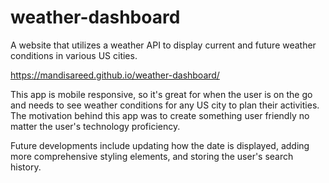 # weather-dashboard
A website that utilizes a weather API to display current and future weather conditions in various US cities.

https://mandisareed.github.io/weather-dashboard/

This app is mobile responsive, so it's great for when the user is on the go and needs to see weather conditions for any US city to plan their activities.
The motivation behind this app was to create something user friendly no matter the user's technology proficiency.

Future developments include updating how the date is displayed, adding more comprehensive styling elements, and storing the user's search history.
